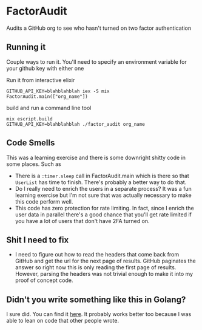# FactorAudit
Audits a GitHub org to see who hasn't turned on two factor authentication

## Running it
Couple ways to run it. You'll need to specify an environment variable for your github key with either one

Run it from interactive elixir

```
GITHUB_API_KEY=blahblahblah iex -S mix
FactorAudit.main(["org_name"])
```

build and run a command line tool

```
mix escript.build
GITHUB_API_KEY=blahblahblah ./factor_audit org_name
```

## Code Smells
This was a learning exercise and there is some downright shitty code in some
places. Such as

* There is a `:timer.sleep` call in FactorAudit.main which is there so that `UserList` has time to finish. There's probably a better way to do that.
* Do I really need to enrich the users in a separate process? It was a fun learning exercise but I'm not sure that was actually necessary to make this code perform well.
* This code has zero protection for rate limiting. In fact, since I enrich the user data in parallel there's a good chance that you'll get rate limited if you have a lot of users that don't have 2FA turned on.

## Shit I need to fix

* I need to figure out how to read the headers that come back from GitHub and get the url for the next page of results. GitHub paginates the answer so right now this is only reading the first page of results. However, parsing the headers was not trivial enough to make it into my proof of concept code.

## Didn't you write something like this in Golang?
I sure did. You can find it [here](https://github.com/blackfist/deez_factors). It probably works better too because I was able to lean on code that other people wrote.

